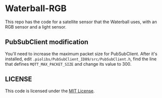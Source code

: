 # Waterball-RGB

This repo has the code for a satellite sensor that the Waterball uses, with an RGB sensor and a light sensor.

## PubSubClient modification

You'll need to increase the maximum packet size for PubSubClient. After it's installed, edit `.piolibs/PubSubClient_ID89/src/PubSubClient.h`, find the line that defines `MQTT_MAX_PACKET_SIZE` and change its value to 300.

## LICENSE

This code is licensed under the [MIT License](https://romkey.mit-license.org).
